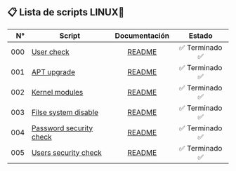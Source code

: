 ## 📋 Lista de scripts LINUX🐧

| N° | Script | Documentación | Estado |
|---:|---------------|:-------------:|:----:|
| 000|[User check](000-user-check.sh) | [README](Docs/000-user-check.md) | ✅ Terminado ✅ |
| 001|[APT upgrade](001-apt-upgrade.sh) | [README](Docs/001-apt-upgrade.md) | ✅ Terminado ✅ |
| 002|[Kernel modules](002-mod-kernel.sh) | [README](Docs/002-mod-kernel.md) | ✅ Terminado ✅ |
| 003|[Filse system disable](003-filesystems-disable.sh) | [README](Docs/003-filesystems-disable.md) | ✅ Terminado ✅ |
| 004|[Password security check](004-pass-check.sh) | [README](Docs/004-pass-check.md) | ✅ Terminado ✅ |
| 005|[Users security check](005-users.sh) | [README](Docs/005-users.md) | ✅ Terminado ✅ |